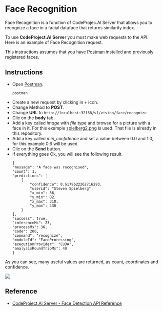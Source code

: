 # Face Recognition

Face Recognition is a function of CodeProjec.AI Server that allows you to recognize a face in a facial dataface that returns similarity index.

To use **CodeProject.AI Server** you must make web requests to the API. Here is an example of Face Recognition request.

This instructions assumes that you have [Postman](https://github.com/hugoescalpelo/data-visualization/blob/main/Postman/postman-documentation.md) installed and previously registered faces.

## Instructions

- Open [Postman](https://github.com/hugoescalpelo/data-visualization/blob/main/Postman/postman-documentation.md#install-postman).
    ```
    postman
    ```
- Create a new request by clicking in + icon.
- Change Method to **POST**.
- Change **URL** to ```http://localhost:32168/v1/vision/face/recognize```
- Clic on the **body** tab.
- Add a key called *image* with *file* type and browse for a picture with a face in it. For this example [spielberg2.png](https://github.com/hugoescalpelo/data-visualization/blob/main/faces/test_faces/spielberg2.png) is used. That file is already in this repository.
- Add a key called *min_confidence* and set a value between 0.0 and 1.0, for this example 0.6 will be used.
- Clic on  the **Send** button.
- If everything goes Ok, you will see the following result.
    ```
    {
    "message": "A face was recognised",
    "count": 1,
    "predictions": [
        {
            "confidence": 0.6179622262716293,
            "userid": "Steven Spielberg",
            "x_min": 86,
            "y_min": 82,
            "x_max": 310,
            "y_max": 430
        }
    ],
    "success": true,
    "inferenceMs": 23,
    "processMs": 36,
    "code": 200,
    "command": "recognize",
    "moduleId": "FaceProcessing",
    "executionProvider": "CUDA",
    "analysisRoundTripMs": 40
    }
    ```
As you can see, many useful values are returned, as count, coordinates and confidence.

![](https://github.com/hugoescalpelo/data-visualization/blob/main/Images/Screenshot%20from%202023-10-10%2017-58-48.png?raw=true)
## Reference

- [CodeProject.AI Server - Face Detection API Reference](https://www.codeproject.com/ai/docs/api/api_reference.html#face-detection)
